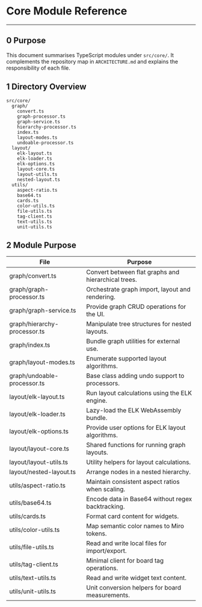 # Core Module Reference

---

## 0 Purpose

This document summarises TypeScript modules under `src/core/`.
It complements the repository map in `ARCHITECTURE.md` and explains the
responsibility of each file.

## 1 Directory Overview

```
src/core/
  graph/
    convert.ts
    graph-processor.ts
    graph-service.ts
    hierarchy-processor.ts
    index.ts
    layout-modes.ts
    undoable-processor.ts
  layout/
    elk-layout.ts
    elk-loader.ts
    elk-options.ts
    layout-core.ts
    layout-utils.ts
    nested-layout.ts
  utils/
    aspect-ratio.ts
    base64.ts
    cards.ts
    color-utils.ts
    file-utils.ts
    tag-client.ts
    text-utils.ts
    unit-utils.ts
```

## 2 Module Purpose

| File                         | Purpose                                             |
| ---------------------------- | --------------------------------------------------- |
| graph/convert.ts             | Convert between flat graphs and hierarchical trees. |
| graph/graph-processor.ts     | Orchestrate graph import, layout and rendering.     |
| graph/graph-service.ts       | Provide graph CRUD operations for the UI.           |
| graph/hierarchy-processor.ts | Manipulate tree structures for nested layouts.      |
| graph/index.ts               | Bundle graph utilities for external use.            |
| graph/layout-modes.ts        | Enumerate supported layout algorithms.              |
| graph/undoable-processor.ts  | Base class adding undo support to processors.       |
| layout/elk-layout.ts         | Run layout calculations using the ELK engine.       |
| layout/elk-loader.ts         | Lazy-load the ELK WebAssembly bundle.               |
| layout/elk-options.ts        | Provide user options for ELK layout algorithms.     |
| layout/layout-core.ts        | Shared functions for running graph layouts.         |
| layout/layout-utils.ts       | Utility helpers for layout calculations.            |
| layout/nested-layout.ts      | Arrange nodes in a nested hierarchy.                |
| utils/aspect-ratio.ts        | Maintain consistent aspect ratios when scaling.     |
| utils/base64.ts              | Encode data in Base64 without regex backtracking.   |
| utils/cards.ts               | Format card content for widgets.                    |
| utils/color-utils.ts         | Map semantic color names to Miro tokens.            |
| utils/file-utils.ts          | Read and write local files for import/export.       |
| utils/tag-client.ts          | Minimal client for board tag operations.            |
| utils/text-utils.ts          | Read and write widget text content.                 |
| utils/unit-utils.ts          | Unit conversion helpers for board measurements.     |
